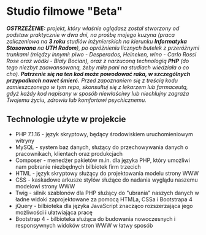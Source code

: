 Studio filmowe "Beta"
=======================

***OSTRZEŻENIE:*** *projekt, który właśnie oglądasz został stworzony od podstaw praktycznie w dwa dni, na prośbę mojego kuzyna (praca zaliczeniowa na **3 roku** studiów inżynierskich na kierunku **Informatyka Stosowana** na **UTH Radom**), po opróżnieniu licznych butelek z przeróżnymi trunkami (między innymi: piwo - Desperados, Heineken, wino - Carlo Rossi Rose oraz wódki - Biały Bocian), oraz z narzuconą technologią **PHP** (do tego niezbyt zaawansowaną, żeby miła pani na studiach *wiedziała o co cho*). **Patrzenie się na ten kod może powodować raka, w szczególnych przypadkach nawet śmierć.** Przed zapoznaniem się z treścią kodu zamieszczonego w tym repo, skonsultuj się z lekarzem lub farmaceutą, gdyż każdy kod napisany w sposób niewłaściwy lub niechlujny zagraża Twojemu życiu, zdrowiu lub komfortowi psychicznemu.*

Technologie użyte w projekcie
----------------------------------
- PHP 7.1.16 - język skryptowy, będący środowiskiem uruchomieniowym witryny
- MySQL - system baz danych, służący do przechowywania danych o pracownikach, klientach oraz produkcjach
- Composer - menedżer pakietów m.in. dla języka PHP, który umożliwi nam pobranie niezbędnych bilbiotek firm trzecich
- HTML - język skryptowy służący do projektowania modelu strony WWW
- CSS - kaskadowe arkusze stylów służące do nadania wyglądu naszemu modelowi strony WWW
- Twig - silnik szablonów dla PHP służący do "ubrania" naszych danych w ładne widoki zaprojektowane za pomocą HTMLa, CSSa i Bootstrapa 4
- jQuery - bilbioteka dla języka JavaScript znacząco rozszerzająca jego możliwości i ułatwiająca pracę
- Bootstrap 4 - bilbioteka służąca do budowania nowoczesnych i responsywnych widoków stron WWW w łatwy sposób
